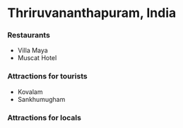 # Thriruvananthapuram, India

### Restaurants

  -  Villa Maya
  -  Muscat Hotel

### Attractions for tourists
    
  -  Kovalam
  -  Sankhumugham


### Attractions for locals
